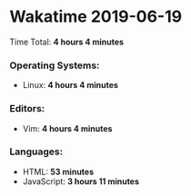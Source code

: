 # Wakatime 2019-06-19

Time Total: **4 hours 4 minutes**

### Operating Systems:
- Linux: **4 hours 4 minutes** 

### Editors:
- Vim: **4 hours 4 minutes** 

### Languages:
- HTML: **53 minutes** 
- JavaScript: **3 hours 11 minutes** 


